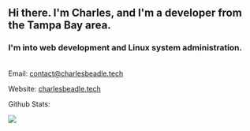 ## Hi there. I'm Charles, and I'm a developer from the Tampa Bay area.
### I'm into web development and Linux system administration.

\
Email: [contact@charlesbeadle.tech](mailto:contact@charlesbeadle.tech)

Website: [charlesbeadle.tech](charlesbeadle.tech)

Github Stats:
<br>

![](https://github-readme-stats.vercel.app/api/top-langs/?username=charlesbeadle&theme=react)